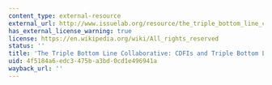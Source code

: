 ```yaml
---
content_type: external-resource
external_url: http://www.issuelab.org/resource/the_triple_bottom_line_collaborative_cdfis_and_triple_bottom_line_lending
has_external_license_warning: true
license: https://en.wikipedia.org/wiki/All_rights_reserved
status: ''
title: 'The Triple Bottom Line Collaborative: CDFIs and Triple Bottom Line Lending'
uid: 4f5184a6-edc3-475b-a3bd-0cd1e496941a
wayback_url: ''
---
```

